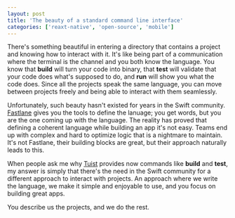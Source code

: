```yaml
---
layout: post
title: 'The beauty of a standard command line interface'
categories: ['reaxt-native', 'open-source', 'mobile']
---
```


There's something beautiful in entering a directory that contains a project and knowing how to interact with it.
It's like being part of a communication where the terminal is the channel and you both know the language.
You know that **build** will turn your code into binary,
that **test** will validate that your code does what's supposed to do,
and **run** will show you what the code does.
Since all the projects speak the same language, you can move between projects freely and being able to interact with them seamlessly.

Unfortunately, such beauty hasn't existed for years in the Swift community.
[Fastlane](https://fastlane.tools) gives you the tools to define the lanuage;
you get words, but you are the one coming up with the language.
The reality has proved that defining a coherent language while building an app it's not easy.
Teams end up with complex and hard to optimize logic that is a nightmare to maintain.
It's not Fastlane,
their building blocks are great,
but their approach naturally leads to this.

When people ask me why [Tuist](https://tuist.io) provides now commands like **build** and **test**,
my answer is simply that there's the need in the Swift community for a different approach to interact with projects.
An approach where we write the language, we make it simple and enjoyable to use, and you focus on building great apps.

You describe us the projects, and we do the rest.
